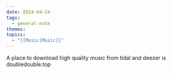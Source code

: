 ```yaml
---
date: 2024-04-24
tags:
  - general-note
themes: 
topics:
  - "[[Music|Music]]"
---
```

A place to download high quality music from tidal and deezer is doubledouble.top
